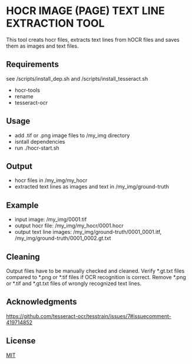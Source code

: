 # HOCR IMAGE (PAGE) TEXT LINE EXTRACTION TOOL

This tool creats hocr files, extracts text lines from hOCR files and saves them as images and text files.

## Requirements

see /scripts/install_dep.sh and /scripts/install_tesseract.sh

* hocr-tools
* rename
* tesseract-ocr

## Usage

* add .tif or .png image files to /my_img directory
* isntall dependencies
* run ./hocr-start.sh

## Output

* hocr files in /my_img/my_hocr
* extracted text lines as images and text in /my_img/ground-truth

## Example

* input image: /my_img/0001.tif
* output hocr file: /my_img/my_hocr/0001.hocr
* output text line images: /my_img/ground-truth/0001_0001.itf, /my_img/ground-truth/0001_0002.gt.txt

## Cleaning

Output files have to be manually checked and cleaned. Verify *.gt.txt files compared to *.png or *.tif files if OCR recognition is correct. Remove *.png or *.tif and *.gt.txt files of wrongly recognized text lines.

## Acknowledgments
https://github.com/tesseract-ocr/tesstrain/issues/7#issuecomment-419714852

## License
[MIT](LICENSE)

